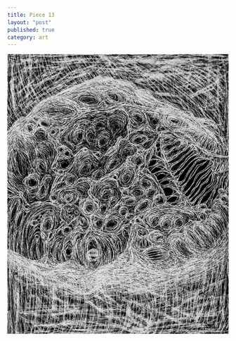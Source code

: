 ```yaml
---
title: Piece 13   
layout: "post"
published: true
category: art
---
```

![Piece 13](/assets/art/13.jpg)
